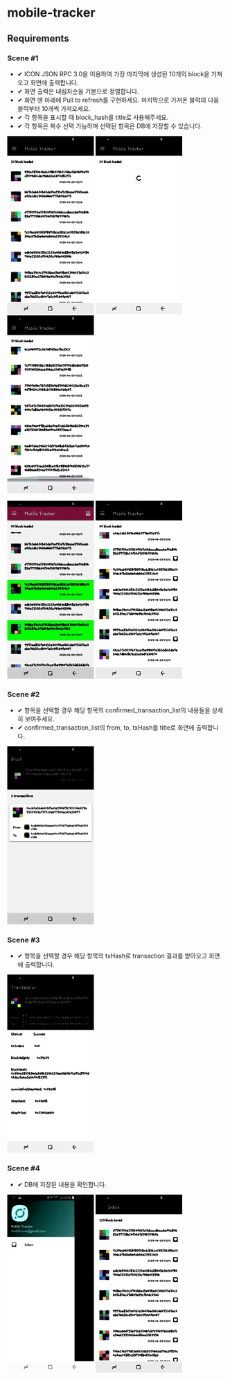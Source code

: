 # mobile-tracker

## Requirements
### Scene #1
- ✔ ICON JSON RPC 3.0을 이용하여 가장 마지막에 생성된 10개의 block을 가져오고 화면에 출력합니다.
- ✔ 화면 출력은 내림차순을 기본으로 정렬합니다.
- ✔ 화면 맨 아래에 Pull to refresh를 구현하세요. 마지막으로 가져온 블럭의 다음 블럭부터 10개씩 가져오세요.
- ✔ 각 항목을 표시할 때 block_hash를 title로 사용해주세요.
- ✔ 각 항목은 복수 선택 가능하며 선택된 항목은 DB에 저장할 수 있습니다.

![마지막 10개의 블록](./screenshot/Screenshot_20190419-030724_MobileTracker.jpg)
![Pull to refresh](./screenshot/Screenshot_20190419-030736_MobileTracker.jpg)
![아래 Pull to refresh](./screenshot/Screenshot_20190419-030742_MobileTracker.jpg)

![복수 선택](./screenshot/Screenshot_20190419-030758_MobileTracker.jpg)
![저장된 블록](./screenshot/Screenshot_20190419-030810_MobileTracker.jpg)

### Scene #2
- ✔ 항목을 선택할 경우 해당 항목의 confirmed_transaction_list의 내용들을 상세히 보여주세요.
- ✔ confirmed_transaction_list의 from, to, txHash를 title로 화면에 출력합니다.

![Block 내용 보여주기](./screenshot/Screenshot_20190419-030829_MobileTracker.jpg)

### Scene #3
- ✔ 항목을 선택할 경우 해당 항목의 txHash로 transaction 결과를 받아오고 화면에 출력합니다.

![Block 내용 보여주기](./screenshot/Screenshot_20190419-030832_MobileTracker.jpg)

### Scene #4
- ✔ DB에 저장된 내용을 확인합니다.

![앱 서랍](./screenshot/Screenshot_20190419-030816_MobileTracker.jpg)
![Block inbox](./screenshot/Screenshot_20190419-030823_MobileTracker.jpg)